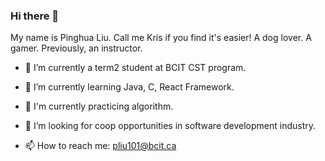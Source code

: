 ### Hi there 👋

My name is Pinghua Liu. Call me Kris if you find it's easier!
A dog lover. A gamer. Previously, an instructor.

- 🔭 I’m currently a term2 student at BCIT CST program.
- 🌱 I’m currently learning Java, C, React Framework.
- 📓 I'm currently practicing algorithm.
- 👀 I‘m looking for coop opportunities in software development industry.

- 📫 How to reach me: pliu101@bcit.ca

